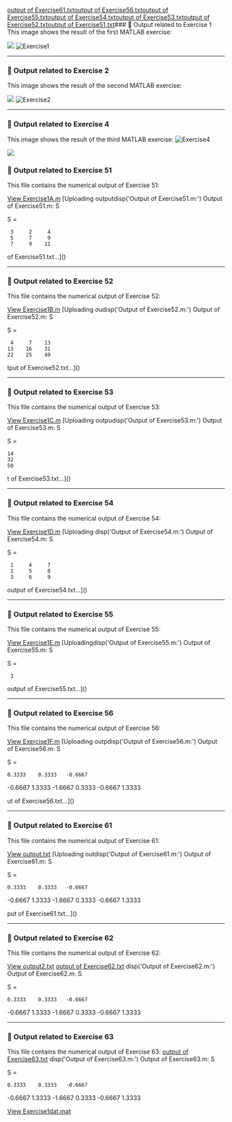 [output of Exercise61.txt](https://github.com/user-attachments/files/23245947/output.of.Exercise61.txt)[output of Exercise56.txt](https://github.com/user-attachments/files/23245946/output.of.Exercise56.txt)[output of Exercise55.txt](https://github.com/user-attachments/files/23245945/output.of.Exercise55.txt)[output of Exercise54.txt](https://github.com/user-attachments/files/23245942/output.of.Exercise54.txt)[output of Exercise53.txt](https://github.com/user-attachments/files/23245938/output.of.Exercise53.txt)[output of Exercise52.txt](https://github.com/user-attachments/files/23245936/output.of.Exercise52.txt)[output of Exercise51.txt](https://github.com/user-attachments/files/23245933/output.of.Exercise51.txt)### 🔹 Output related to Exercise 1
This image shows the result of the first MATLAB exercise:

![](https://github.com/ethan-ou/Statistical-Learning/blob/main/IMG_3864.jpeg)
![Exercise1](https://github.com/user-attachments/assets/e0d5e84e-a375-4081-8611-e21914b4f949)

---

### 🔹 Output related to Exercise 2
This image shows the result of the second MATLAB exercise:

![](https://github.com/ethan-ou/Statistical-Learning/blob/main/IMG_3865.jpeg)
![Exercise2](https://github.com/user-attachments/assets/50eb3080-399a-444d-af62-b32e42b858d3)

---

### 🔹 Output related to Exercise 4
This image shows the result of the third MATLAB exercise:
![Exercise4](https://github.com/user-attachments/assets/2d5e8021-d688-41b4-9ca8-082f2abc90e0)

![](https://github.com/ethan-ou/Statistical-Learning/blob/main/IMG_3866.jpeg)

### 📄 Output related to Exercise 51
This file contains the numerical output of Exercise 51:

[View Exercise1A.m](https://github.com/Afreedh34/Exercise1/blob/main/Exercise1A.m)
[Uploading outputdisp('Output of Exercise51.m:')
Output of Exercise51.m:
S

S =

     3     2     4
     5     7     9
     7     9    11


 of Exercise51.txt…]()

---

### 📄 Output related to Exercise 52
This file contains the numerical output of Exercise 52:

[View Exercise1B.m](https://github.com/Afreedh34/Exercise1/blob/main/Exercise1B.m)
[Uploading oudisp('Output of Exercise52.m:')
Output of Exercise52.m:
S

S =

     4     7    13
    13    16    31
    22    25    49



tput of Exercise52.txt…]()

---

### 📄 Output related to Exercise 53
This file contains the numerical output of Exercise 53:

[View Exercise1C.m](https://github.com/Afreedh34/Exercise1/blob/main/Exercise1C.m)
[Uploading outpudisp('Output of Exercise53.m:')
Output of Exercise53.m:
S

S =

    14
    32
    50


t of Exercise53.txt…]()

---

### 📄 Output related to Exercise 54
This file contains the numerical output of Exercise 54:

[View Exercise1D.m](https://github.com/Afreedh34/Exercise1/blob/main/Exercise1D.m)
[Uploading disp('Output of Exercise54.m:')
Output of Exercise54.m:
S

S =

     1     4     7
     2     5     8
     3     6     9


output of Exercise54.txt…]()

---

### 📄 Output related to Exercise 55
This file contains the numerical output of Exercise 55:

[View Exercise1E.m](https://github.com/Afreedh34/Exercise1/blob/main/Exercise1E.m)
[Uploadingdisp('Output of Exercise55.m:')
Output of Exercise55.m:
S

S =

     3

 output of Exercise55.txt…]()

---

### 📄 Output related to Exercise 56
This file contains the numerical output of Exercise 56:

[View Exercise1F.m](https://github.com/Afreedh34/Exercise1/blob/main/Exercise1F.m)
[Uploading outpdisp('Output of Exercise56.m:')
Output of Exercise56.m:
S

S =

    0.3333    0.3333   -0.6667
   -0.6667    1.3333   -1.6667
    0.3333   -0.6667    1.3333


ut of Exercise56.txt…]()

---

### 📄 Output related to Exercise 61
This file contains the numerical output of Exercise 61:

[View output.txt](https://github.com/Afreedh34/Exercise1/blob/main/output.txt)
[Uploading outdisp('Output of Exercise61.m:')
Output of Exercise61.m:
S

S =

    0.3333    0.3333   -0.6667
   -0.6667    1.3333   -1.6667
    0.3333   -0.6667    1.3333

put of Exercise61.txt…]()

---

### 📄 Output related to Exercise 62
This file contains the numerical output of Exercise 62:

[View output2.txt](https://github.com/Afreedh34/Exercise1/blob/main/output2.txt)
[output of Exercise62.txt](https://github.com/user-attachments/files/23245949/output.of.Exercise62.txt)
disp('Output of Exercise62.m:')
Output of Exercise62.m:
S

S =

    0.3333    0.3333   -0.6667
   -0.6667    1.3333   -1.6667
    0.3333   -0.6667    1.3333


---

### 📄 Output related to Exercise 63
This file contains the numerical output of Exercise 63:
[output of Exercise63.txt](https://github.com/user-attachments/files/23245951/output.of.Exercise63.txt)
disp('Output of Exercise63.m:')
Output of Exercise63.m:
S

S =

    0.3333    0.3333   -0.6667
   -0.6667    1.3333   -1.6667
    0.3333   -0.6667    1.3333



[View Exercise1dat.mat](https://github.com/Afreedh34/Exercise1/blob/main/Exercise1dat.mat)
